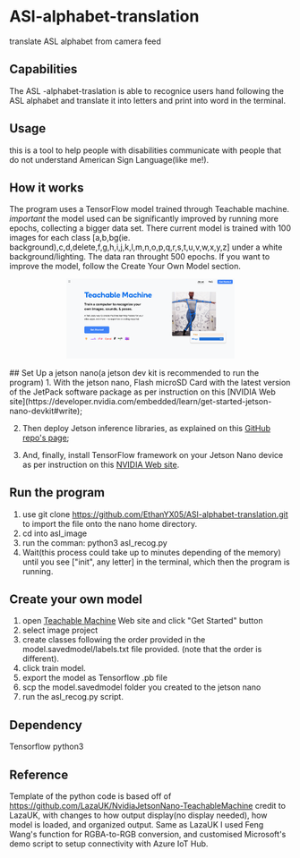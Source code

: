 # ASl-alphabet-translation
translate ASL alphabet from camera feed

## Capabilities
The ASL -alphabet-traslation is able to recognice users hand following the ASL alphabet and translate it into letters and print into word in the terminal.

## Usage
this is a tool to help people with disabilities communicate with people that do not understand American Sign Language(like me!). 

## How it works
The program uses a TensorFlow model trained through Teachable machine. 
*important* the model used can be significantly improved by running more epochs, collecting a bigger data set. There current model is trained with 100 images for each class
[a,b,bg(ie. background),c,d,delete,f,g,h,i,j,k,l,m,n,o,p,q,r,s,t,u,v,w,x,y,z] under a white background/lighting. The data ran throught 500 epochs. If you want to improve the model, follow the Create Your Own Model section.
<p align="center">
  <img src="/model.savedmodel/community-teachable-machine-2.png" width="300">
</p>
## Set Up a jetson nano(a jetson dev kit is recommended to run the program)
1. With the jetson nano,  Flash microSD Card with the latest version of the JetPack software package as per instruction on this [NVIDIA Web site](https://developer.nvidia.com/embedded/learn/get-started-jetson-nano-devkit#write);

2. Then deploy Jetson inference libraries, as explained on this [GitHub repo's page](https://github.com/dusty-nv/jetson-inference/blob/master/docs/building-repo-2.md);

3. And, finally, install TensorFlow framework on your Jetson Nano device as per instruction on this [NVIDIA Web site](https://docs.nvidia.com/deeplearning/frameworks/install-tf-jetson-platform/index.html).

## Run the program
1. use git clone https://github.com/EthanYX05/ASl-alphabet-translation.git to import the file onto the nano home directory.
2. cd into asl_image
3. run the comman: python3 asl_recog.py
4. Wait(this process could take up to minutes depending of the memory) until you see ["init", any letter] in the terminal, which then the program is running. 

## Create your own model
1. open [Teachable Machine](https://teachablemachine.withgoogle.com/) Web site and click "Get Started" button
2. select image project
3. create classes following the order provided in the model.savedmodel/labels.txt file provided. (note that the order is different).
4. click train model. 
5. export the model as Tensorflow .pb file
6. scp the model.savedmodel folder you created to the jetson nano
7. run the asl_recog.py script.

## Dependency
Tensorflow
python3 


## Reference
Template of the python code is based off of https://github.com/LazaUK/NvidiaJetsonNano-TeachableMachine credit to LazaUK, with changes to how output display(no display needed), how model is loaded, and organized output.
Same as LazaUK I used Feng Wang's function for RGBA-to-RGB conversion, and customised Microsoft's demo script to setup connectivity with Azure IoT Hub.
